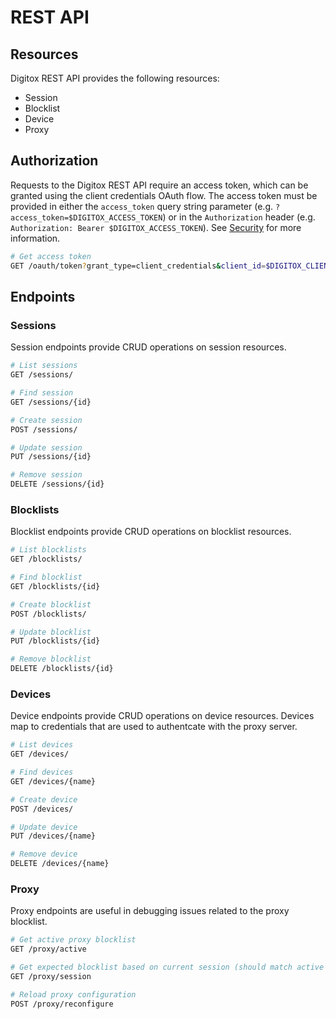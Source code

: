 # REST API

## Resources

Digitox REST API provides the following resources:

* Session
* Blocklist
* Device
* Proxy

## Authorization

Requests to the Digitox REST API require an access token, which can be granted using the client credentials OAuth flow.
The access token must be provided in either the `access_token` query string parameter
(e.g. `?access_token=$DIGITOX_ACCESS_TOKEN`) or in the `Authorization` header
(e.g. `Authorization: Bearer $DIGITOX_ACCESS_TOKEN`). See [Security](./security.md) for more information.

```bash
# Get access token
GET /oauth/token?grant_type=client_credentials&client_id=$DIGITOX_CLIENT_ID&client_secret=$DIGITOX_CLIENT_SECRET&redirect_uri=http://localhost
```

## Endpoints

### Sessions

Session endpoints provide CRUD operations on session resources.

```bash
# List sessions
GET /sessions/

# Find session
GET /sessions/{id}

# Create session
POST /sessions/

# Update session
PUT /sessions/{id}

# Remove session
DELETE /sessions/{id}
```

### Blocklists

Blocklist endpoints provide CRUD operations on blocklist resources.

```bash
# List blocklists
GET /blocklists/

# Find blocklist
GET /blocklists/{id}

# Create blocklist
POST /blocklists/

# Update blocklist
PUT /blocklists/{id}

# Remove blocklist
DELETE /blocklists/{id}
```

### Devices

Device endpoints provide CRUD operations on device resources. Devices map to credentials that are used to authentcate
with the proxy server.

```bash
# List devices
GET /devices/

# Find devices
GET /devices/{name}

# Create device
POST /devices/

# Update device
PUT /devices/{name}

# Remove device
DELETE /devices/{name}
```

### Proxy

Proxy endpoints are useful in debugging issues related to the proxy blocklist.

```bash
# Get active proxy blocklist
GET /proxy/active

# Get expected blocklist based on current session (should match active blocklist under normal circumstances)
GET /proxy/session

# Reload proxy configuration
POST /proxy/reconfigure
```

